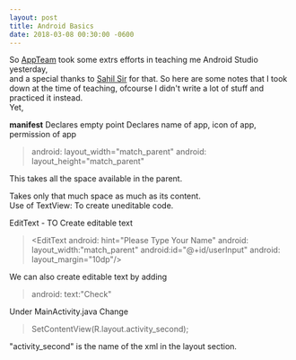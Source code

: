 ```yaml
---
layout: post
title: Android Basics
date: 2018-03-08 00:30:00 -0600
---
```


So [AppTeam](https://github.com/appteam-nith) took some extrs efforts in teaching me Android Studio yesterday,  
and a special thanks to [Sahil Sir](https://github.com/RamolaWeb) for that.
So here are some notes that I took down at the time of teaching, ofcourse I didn't write a lot of stuff and practiced it instead.  
Yet,

**manifest**
Declares empty point
Declares name of app, icon of app, permission of app  

>android: layout_width="match_parent"
android: layout_height="match_parent"  

This takes all the space available in the parent.

><TextView
android: layout_width="wrap_content"
android: layout_height="wrap_content"/>

Takes only that much space as much as its content.  
Use of TextView: To create uneditable code.  

><TextView
android: id="@+id/firstView"
android: layout_margin="10dp"
android: layout_marginRight="30dp"
android: text="Utkarsh"
andorid:textColor="#FF0000"
android:gravity="center"
android: layout_width="wrap_content"
android: layout_height="wrap_content">

EditText - TO Create editable text
><EditText
android: hint="Please Type Your Name"
android: layout_width:"match_parent"
android:id="@+id/userInput"
android: layout_margin="10dp"/>

We can also create editable text by adding
> android: text:"Check"

Under MainActivity.java
Change
>SetContentView(R.layout.activity_second);

"activity_second" is the name of the xml in the layout section.
